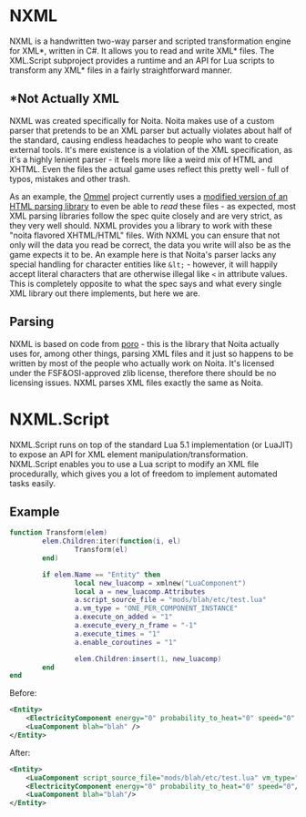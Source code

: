 # NXML

NXML is a handwritten two-way parser and scripted transformation engine for XML\*, written in C#. It allows you to read and write XML\* files. The XML.Script subproject provides a runtime and an API for Lua scripts to transform any XML\* files in a fairly straightforward manner.

## \*Not Actually XML

NXML was created specifically for Noita. Noita makes use of a custom parser that pretends to be an XML parser but actually violates about half of the standard, causing endless headaches to people who want to create external tools. It's mere existence is a violation of the XML specification, as it's a highly lenient parser - it feels more like a weird mix of HTML and XHTML. Even the files the actual game uses reflect this pretty well - full of typos, mistakes and other trash.

As an example, the [Ommel](https://github.com/NoitaOmmel/Ommel) project currently uses a [modified version of an HTML parsing library](https://github.com/NoitaOmmel/HTMLAgilityPack) to even be able to *read* these files - as expected, most XML parsing libraries follow the spec quite closely and are very strict, as they very well should. NXML provides you a library to work with these "noita flavored XHTML/HTML" files. With NXML you can ensure that not only will the data you read be correct, the data you write will also be as the game expects it to be. An example here is that Noita's parser lacks any special handling for character entities like `&lt;` - however, it will happily accept literal characters that are otherwise illegal like `<` in attribute values. This is completely opposite to what the spec says and what every single XML library out there implements, but here we are.

## Parsing

NXML is based on code from [poro](https://github.com/gummikana/poro/blob/SDL2/source/utils/xml/cxmlparser.cpp) - this is the library that Noita actually uses for, among other things, parsing XML files and it just so happens to be written by most of the people who actually work on Noita. It's licensed under the FSF&OSI-approved zlib license, therefore there should be no licensing issues. NXML parses XML files exactly the same as Noita.

# NXML.Script

NXML.Script runs on top of the standard Lua 5.1 implementation (or LuaJIT) to expose an API for XML element manipulation/transformation. NXML.Script enables you to use a Lua script to modify an XML file procedurally, which gives you a lot of freedom to implement automated tasks easily.

## Example

```lua
function Transform(elem)
        elem.Children:iter(function(i, el)
                Transform(el)
        end)

        if elem.Name == "Entity" then
                local new_luacomp = xmlnew("LuaComponent")
                local a = new_luacomp.Attributes
                a.script_source_file = "mods/blah/etc/test.lua"
                a.vm_type = "ONE_PER_COMPONENT_INSTANCE"
                a.execute_on_added = "1"
                a.execute_every_n_frame = "-1"
                a.execute_times = "1"
                a.enable_coroutines = "1"

                elem.Children:insert(1, new_luacomp)
        end
end
```

Before:
```xml
<Entity>
    <ElectricityComponent energy="0" probability_to_heat="0" speed="0" />
    <LuaComponent blah="blah" />
</Entity>
```

After:
```xml
<Entity>
    <LuaComponent script_source_file="mods/blah/etc/test.lua" vm_type="ONE_PER_COMPONENT_INSTANCE" execute_on_added="1" execute_every_n_frame="-1" execute_times="1" enable_coroutines="1"/>
    <ElectricityComponent energy="0" probability_to_heat="0" speed="0"/>
    <LuaComponent blah="blah"/>
</Entity>
```
